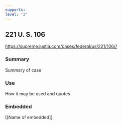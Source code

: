 ```yaml
---
supports: 
level: "2"
---
```

## 221 U. S. 106

https://supreme.justia.com/cases/federal/us/221/106//

### Summary

Summary of case

### Use

How it may be used and quotes

### Embedded

[[Name of embedded]]